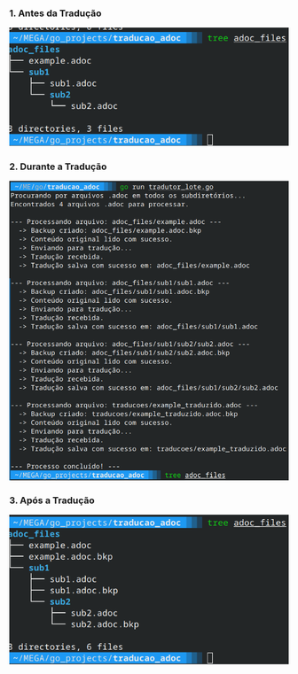 ### 1. Antes da Tradução
![Antes da Tradução](03-before_translation.png)

### 2. Durante a Tradução
![Durante a Tradução](02-during_translation.png)

### 3. Após a Tradução
![Após a Tradução](01-after_translation.png)
